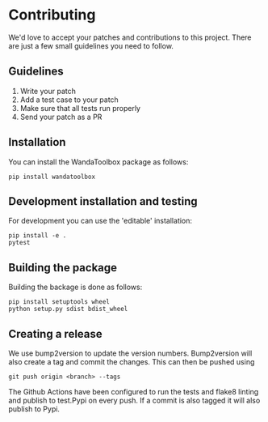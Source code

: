 # Contributing

We'd love to accept your patches and contributions to this project. There are just a few small 
guidelines you need to follow.

## Guidelines
1. Write your patch
1. Add a test case to your patch
1. Make sure that all tests run properly
1. Send your patch as a PR

## Installation

You can install the WandaToolbox package as follows:
```
pip install wandatoolbox 
```

## Development installation and testing

For development you can use the 'editable' installation:
```
pip install -e . 
pytest
```

## Building the package

Building the backage is done as follows:
```
pip install setuptools wheel
python setup.py sdist bdist_wheel
```

## Creating a release

We use bump2version to update the version numbers. Bump2version will also create a tag and commit the 
changes.  This can then be pushed using
```
git push origin <branch> --tags
```
The Github Actions have been configured to run the tests and flake8 linting and publish to test.Pypi 
on every push. If a commit is also tagged it will also publish to Pypi. 
